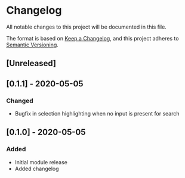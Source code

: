 # Changelog

All notable changes to this project will be documented in this file.

The format is based on [Keep a Changelog](https://keepachangelog.com/en/1.0.0/),
and this project adheres to [Semantic Versioning](https://semver.org/spec/v2.0.0.html).

## [Unreleased]

## [0.1.1] - 2020-05-05

### Changed
- Bugfix in selection highlighting when no input is present for search

## [0.1.0] - 2020-05-05

### Added

- Initial module release
- Added changelog
